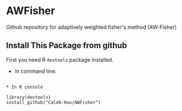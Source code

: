 # AWFisher
Github repository for adaptively weighted fisher's method (AW-Fisher)


## Install This Package from github
First you need R `devtools` package installed.
* In command line:
```

* In R console

library(devtools)
install_github("Caleb-Huo/AWFisher") 

